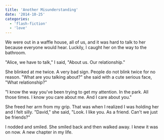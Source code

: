 ```yaml
---
title: 'Another Misunderstanding'
date: '2014-10-25'
categories:
  - 'flash-fiction'
  - 'love'
---
```


We were out in a waffle house, all of us, and it was hard to talk to her because
everyone would hear. Luckily, I caught her on the way to the bathroom.

"Alice, we have to talk," I said, "About us. Our relationship."

She blinked at me twice. A very bad sign. People do not blink twice for no
reason. "What are you talking about?" she said with a cute serious face, "What
relationship?"

"I know the way you've been trying to get my attention. In the park. All those
times. I know you care about me. And I care about you."

She freed her arm from my grip. That was when I realized I was holding her and I
felt silly. "David," she said, "Look. I like you. As a friend. Can't we just be
friends?"

I nodded and smiled. She smiled back and then walked away. I knew it was on now.
A new chapter in my life.
